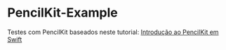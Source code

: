 # PencilKit-Example
 Testes com PencilKit baseados neste tutorial: <a href="https://www.youtube.com/watch?v=zX3eq3as6mY">Introdução ao PencilKit em Swift</a>
